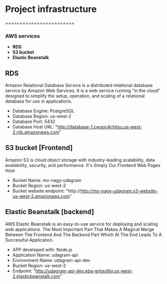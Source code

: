 # Project infrastructure
========================
### AWS services
* **RDS**
* **S3 bucket**
* **Elastic Beanstalk**

## RDS
Amazon Relational Database Service is a distributed relational database service by Amazon Web Services. It is a web service running "in the cloud" designed to simplify the setup, operation, and scaling of a relational database for use in applications.

* Database Engine: PostgreSQL
* Database Region: us-west-2
* Database Port: 5432
* Database Host URL: "http://database-1.cwsqc4chitsu.us-west-2.rds.amazonaws.com"

## S3 bucket [Frontend]
Amazon S3 is cloud object storage with industry-leading scalability, data availability, security, and performance.
It's Simply Our Frontend Web Pages Host

* Bucket Name: mo-nagy-udagram
* Bucket Region: us-west-2
* Bucket website endpoint:  "http://http://mo-nagy-udagram.s3-website-us-west-2.amazonaws.com"

## Elastic Beanstalk [backend]
AWS Elastic Beanstalk is an easy-to-use service for deploying and scaling web applications.
The Most Important Part That Makes A Magical Merge Between The Frontend And The Backend Part Which At The End Leads To A Successful Application. 

* APP developed with: Node.js
* Application Name: udagram-api
* Environment Name: udagram-api-dev
* Bucket Region: us-west-2
* Endpoint: "http://udagram-api-dev.eba-gntau6iq.us-west-2.elasticbeanstalk.com"



